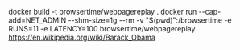 

docker build -t browsertime/webpagereplay .
docker run --cap-add=NET_ADMIN --shm-size=1g --rm -v "$(pwd)":/browsertime -e RUNS=11 -e LATENCY=100 browsertime/webpagereplay https://en.wikipedia.org/wiki/Barack_Obama
